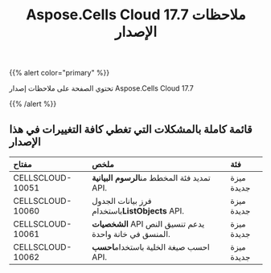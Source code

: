 ﻿---
title: Aspose.Cells Cloud 17.7 ملاحظات الإصدار
second_title: Aspose.Cells Cloud Documen
type: docs
url: /ar/aspose-cells-cloud-17-7-release-notes/
aliases: [/aspose-cells-for-cloud-17-7-release-notes/]
description: Aspose.Cells Cloud يدعم Excel لإنشاء وتحويل ودمج وتقسيم وحماية وتشغيل الكائن الداخلي وما إلى ذلك
weight: 50
---
{{% alert color="primary" %}} 

تحتوي الصفحة على ملاحظات إصدار Aspose.Cells Cloud 17.7

{{% /alert %}} 
## **قائمة كاملة بالمشكلات التي تغطي كافة التغييرات في هذا الإصدار**

|**مفتاح**|**ملخص**|**فئة**|
|:- |:- |:- |
|CELLSCLOUD-10051| تمديد فئة المخطط من**الرسوم البيانية** API.|ميزة جديدة|
|CELLSCLOUD-10060| فرز بيانات الجدول باستخدام**ListObjects** API.|ميزة جديدة|
|CELLSCLOUD-10061|**الشخصيات** API يدعم تنسيق النص المنسق في خانة واحدة.|ميزة جديدة|
|CELLSCLOUD-10062| احسب صيغة الخلية باستخدام**احسب** API.|ميزة جديدة|



